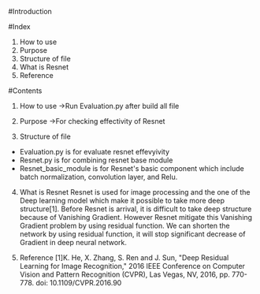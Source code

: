 #Introduction

#Index
1. How to use
2. Purpose
3. Structure of file
4. What is Resnet
5. Reference



#Contents
1. How to use
->Run Evaluation.py after build all file

2. Purpose
->For checking effectivity of Resnet

3. Structure of file
- Evaluation.py is for evaluate resnet effevyivity
- Resnet.py is for combining resnet base module
- Resnet_basic_module is for Resnet's basic component which include batch normalization, convolution layer, and Relu.


4. What is Resnet
Resnet is used for image processing and the one of the Deep learning model which make it possible to take more deep structure[1].
Before Resnet is arrival, it is difficult to take deep structure because of Vanishing Gradient.
However Resnet mitigate this Vanishing Gradient problem by using residual function.
We can shorten the network by using residual function, it will stop significant decrease of Gradient in deep neural network.

5. Reference
[1]K. He, X. Zhang, S. Ren and J. Sun, "Deep Residual Learning for Image Recognition," 2016 IEEE Conference on Computer Vision and Pattern Recognition (CVPR), Las Vegas, NV, 2016, pp. 770-778.
doi: 10.1109/CVPR.2016.90
